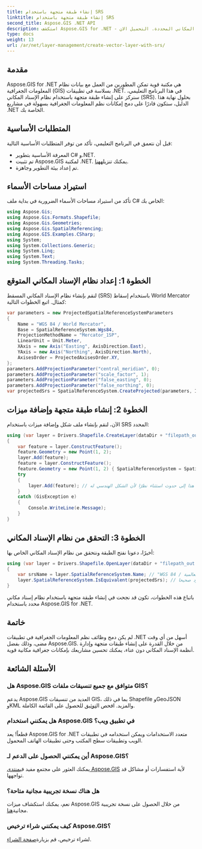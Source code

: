 ```yaml
---
title: إنشاء طبقة متجهة باستخدام SRS
linktitle: إنشاء طبقة متجهة باستخدام SRS
second_title: Aspose.GIS .NET API
description: استكشف Aspose.GIS for .NET - مفتاحك للتكامل السلس لنظم المعلومات الجغرافية. قم بإنشاء طبقات متجهة دون عناء باستخدام أنظمة الإسناد المكاني المحددة. التحميل الان!
type: docs
weight: 13
url: /ar/net/layer-management/create-vector-layer-with-srs/
---
```

## مقدمة
Aspose.GIS for .NET هي مكتبة قوية تمكن المطورين من العمل مع بيانات نظام المعلومات الجغرافية (GIS) بسلاسة في تطبيقات .NET. في هذا البرنامج التعليمي، سنركز على إنشاء طبقة متجهة باستخدام نظام الإسناد المكاني (SRS). بحلول نهاية هذا الدليل، ستكون قادرًا على دمج إمكانات نظم المعلومات الجغرافية بسهولة في مشاريع .NET الخاصة بك.
## المتطلبات الأساسية
قبل أن نتعمق في البرنامج التعليمي، تأكد من توفر المتطلبات الأساسية التالية:
- المعرفة الأساسية بتطوير C# و.NET.
-  تم تثبيت Aspose.GIS لمكتبة .NET. يمكنك تنزيله[هنا](https://releases.aspose.com/gis/net/).
- تم إعداد بيئة التطوير وجاهزة.
## استيراد مساحات الأسماء
تأكد من استيراد مساحات الأسماء الضرورية في بداية ملف C# الخاص بك:
```csharp
using Aspose.Gis;
using Aspose.Gis.Formats.Shapefile;
using Aspose.Gis.Geometries;
using Aspose.Gis.SpatialReferencing;
using Aspose.GIS.Examples.CSharp;
using System;
using System.Collections.Generic;
using System.Linq;
using System.Text;
using System.Threading.Tasks;
```
## الخطوة 1: إعداد نظام الإسناد المكاني المتوقع
لنقم بإنشاء نظام الإسناد المكاني المسقط (SRS) باستخدام إسقاط World Mercator كمثال. اتبع الخطوات التالية:
```csharp
var parameters = new ProjectedSpatialReferenceSystemParameters
{
    Name = "WGS 84 / World Mercator",
    Base = SpatialReferenceSystem.Wgs84,
    ProjectionMethodName = "Mercator_1SP",
    LinearUnit = Unit.Meter,
    XAxis = new Axis("Easting", AxisDirection.East),
    YAxis = new Axis("Northing", AxisDirection.North),
    AxisesOrder = ProjectedAxisesOrder.XY,
};
parameters.AddProjectionParameter("central_meridian", 0);
parameters.AddProjectionParameter("scale_factor", 1);
parameters.AddProjectionParameter("false_easting", 0);
parameters.AddProjectionParameter("false_northing", 0);
var projectedSrs = SpatialReferenceSystem.CreateProjected(parameters, Identifier.Epsg(3395));
```
## الخطوة 2: إنشاء طبقة متجهة وإضافة ميزات
الآن، لنقم بإنشاء ملف شكل وإضافة ميزات باستخدام SRS المحدد:
```csharp
using (var layer = Drivers.Shapefile.CreateLayer(dataDir + "filepath_out.shp", new ShapefileOptions(), projectedSrs))
{
    var feature = layer.ConstructFeature();
    feature.Geometry = new Point(1, 2);
    layer.Add(feature);
    feature = layer.ConstructFeature();
    feature.Geometry = new Point(1, 2) { SpatialReferenceSystem = SpatialReferenceSystem.Nad83 };
    try
    {
        layer.Add(feature); // سيؤدي هذا إلى حدوث استثناء نظرًا لأن الشكل الهندسي له SRS مختلف
    }
    catch (GisException e)
    {
        Console.WriteLine(e.Message);
    }
}
```
## الخطوة 3: التحقق من نظام الإسناد المكاني
أخيرًا، دعونا نفتح الطبقة ونتحقق من نظام الإسناد المكاني الخاص بها:
```csharp
using (var layer = Drivers.Shapefile.OpenLayer(dataDir + "filepath_out.shp"))
{
    var srsName = layer.SpatialReferenceSystem.Name; // "WGS 84 / ميركاتور العالمية"
    layer.SpatialReferenceSystem.IsEquivalent(projectedSrs); // يجب أن يعود صحيحا
}
```
باتباع هذه الخطوات، تكون قد نجحت في إنشاء طبقة متجهة باستخدام نظام إسناد مكاني محدد باستخدام Aspose.GIS for .NET.
## خاتمة
لم يكن دمج وظائف نظم المعلومات الجغرافية في تطبيقات .NET أسهل من أي وقت مضى، وذلك بفضل Aspose.GIS. من خلال القدرة على إنشاء طبقات متجهة وإدارة أنظمة الإسناد المكاني دون عناء، يمكنك تحسين مشاريعك بإمكانات جغرافية مكانية قوية.
## الأسئلة الشائعة
### هل Aspose.GIS متوافق مع جميع تنسيقات ملفات GIS؟
 يدعم Aspose.GIS العديد من تنسيقات GIS، بما في ذلك Shapefile وGeoJSON وKML والمزيد. افحص ال[توثيق](https://reference.aspose.com/gis/net/) للحصول على القائمة الكاملة.
### هل يمكنني استخدام Aspose.GIS في تطبيق ويب؟
قطعاً! يعد Aspose.GIS for .NET متعدد الاستخدامات ويمكن استخدامه في تطبيقات الويب وتطبيقات سطح المكتب وحتى تطبيقات الهاتف المحمول.
### أين يمكنني الحصول على الدعم لـ Aspose.GIS؟
 يمكنك العثور على مجتمع مفيد في[منتدى Aspose.GIS](https://forum.aspose.com/c/gis/33) لأية استفسارات أو مشاكل قد تواجهها.
### هل هناك نسخة تجريبية مجانية متاحة؟
 نعم، يمكنك استكشاف ميزات Aspose.GIS من خلال الحصول على نسخة تجريبية مجانية[هنا](https://releases.aspose.com/).
### كيف يمكنني شراء ترخيص Aspose.GIS؟
 لشراء ترخيص، قم بزيارة[صفحة الشراء](https://purchase.aspose.com/buy).